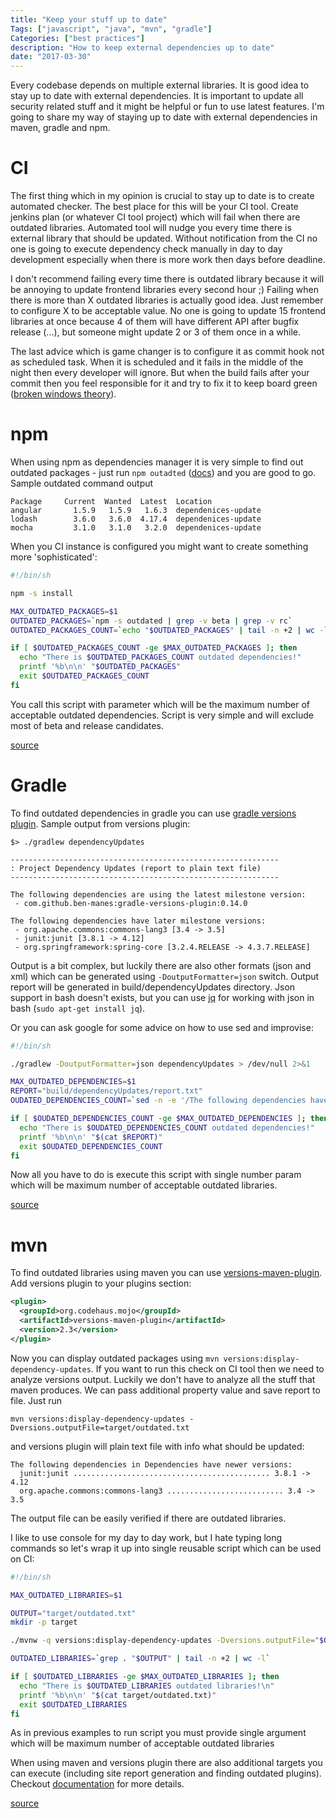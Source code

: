 ```yaml
---
title: "Keep your stuff up to date"
Tags: ["javascript", "java", "mvn", "gradle"]
Categories: ["best practices"]
description: "How to keep external dependencies up to date"
date: "2017-03-30"
---
```


Every codebase depends on multiple external libraries. It is good idea to stay up to date with
external dependencies. It is important to update all security related stuff and it might be helpful
or fun to use latest features. I'm going to share my way of staying up to date with external
dependencies in maven, gradle and npm.

<!--more-->

# CI 

The first thing which in my opinion is crucial to stay up to date is to create automated checker.
The best place for this will be your CI tool. Create jenkins plan (or whatever CI tool project)
which will fail when there are outdated libraries. Automated tool will nudge you every time there is
external library that should be updated. Without notification from the CI no one is going to execute
dependency check manually in day to day development especially when there is more work then days
before deadline.

I don't recommend failing every time there is outdated library because it will be annoying to update
frontend libraries every second hour ;) Failing when there is more than X outdated libraries is
actually good idea. Just remember to configure X to be acceptable value. No one is going to update
15 frontend libraries at once because 4 of them will have different API after bugfix release (...),
but someone might update 2 or 3 of them once in a while.

The last advice which is game changer is to configure it as commit hook not as scheduled task. When
it is scheduled and it fails in the middle of the night then every developer will ignore. But when
the build fails after your commit then you feel responsible for it and try to fix it to keep board
green ([broken windows theory](https://en.wikipedia.org/wiki/Broken_windows_theory)).

# npm

When using npm as dependencies manager it is very simple to find out outdated packages - just run
```npm outadted``` ([docs](https://docs.npmjs.com/cli/outdated)) and you are good to go. Sample
outdated command output

```
Package     Current  Wanted  Latest  Location
angular       1.5.9   1.5.9   1.6.3  dependenices-update
lodash        3.6.0   3.6.0  4.17.4  dependenices-update
mocha         3.1.0   3.1.0   3.2.0  dependenices-update
```

When you CI
instance is configured you might want to create something more 'sophisticated':

```bash
#!/bin/sh

npm -s install

MAX_OUTDATED_PACKAGES=$1
OUTDATED_PACKAGES=`npm -s outdated | grep -v beta | grep -v rc`
OUTDATED_PACKAGES_COUNT=`echo "$OUTDATED_PACKAGES" | tail -n +2 | wc -l`

if [ $OUTDATED_PACKAGES_COUNT -ge $MAX_OUTDATED_PACKAGES ]; then
  echo "There is $OUTDATED_PACKAGES_COUNT outdated dependencies!"
  printf '%b\n\n' "$OUTDATED_PACKAGES"
  exit $OUTDATED_PACKAGES_COUNT
fi

```

You call this script with parameter which will be the maximum number of acceptable outdated
dependencies. Script is very simple and will exclude most of beta and release candidates.

[source](https://github.com/pchudzik/blog-example-dependencies/blob/master/npm/find-outdated-dependencies)

# Gradle

To find outdated dependencies in gradle you can use [gradle versions
plugin](https://github.com/ben-manes/gradle-versions-plugin). Sample output from versions plugin:

```
$> ./gradlew dependencyUpdates

------------------------------------------------------------
: Project Dependency Updates (report to plain text file)
------------------------------------------------------------

The following dependencies are using the latest milestone version:
 - com.github.ben-manes:gradle-versions-plugin:0.14.0

The following dependencies have later milestone versions:
 - org.apache.commons:commons-lang3 [3.4 -> 3.5]
 - junit:junit [3.8.1 -> 4.12]
 - org.springframework:spring-core [3.2.4.RELEASE -> 4.3.7.RELEASE]
```

Output is a bit complex, but luckily there are also other formats (json and xml) which can be
generated using ```-DoutputFormatter=json``` switch. Output report will be generated in
build/dependencyUpdates directory. Json support in bash doesn't exists, but you can use
[jq](https://stedolan.github.io/jq/manual/) for working with json in bash (```sudo apt-get install jq```).

Or you can ask google for some advice on how to use sed and improvise:
```bash
#!/bin/sh

./gradlew -DoutputFormatter=json dependencyUpdates > /dev/null 2>&1

MAX_OUTDATED_DEPENDENCIES=$1
REPORT="build/dependencyUpdates/report.txt"
OUDATED_DEPENDENCIES_COUNT=`sed -n -e '/The following dependencies have later/,$p' $REPORT | tail -n +2 | wc -l`

if [ $OUDATED_DEPENDENCIES_COUNT -ge $MAX_OUTDATED_DEPENDENCIES ]; then
  echo "There is $OUDATED_DEPENDENCIES_COUNT outdated dependencies!"
  printf '%b\n\n' "$(cat $REPORT)"
  exit $OUDATED_DEPENDENCIES_COUNT
fi

```

Now all you have to do is execute this script with single number param which will be maximum number
of acceptable outdated libraries.

[source](https://github.com/pchudzik/blog-example-dependencies/blob/master/gradle/find-oudated-dependencies)

# mvn

To find outdated libraries using maven you can use [versions-maven-plugin](http://www.mojohaus.org/versions-maven-plugin).
Add versions plugin to your plugins section:
```xml
<plugin>
  <groupId>org.codehaus.mojo</groupId>
  <artifactId>versions-maven-plugin</artifactId>
  <version>2.3</version>
</plugin>
```

Now you can display outdated packages using ```mvn versions:display-dependency-updates```. If you
want to run this check on CI tool then we need to analyze versions output. Luckily we don't have to
analyze all the stuff that maven produces. We can pass additional property value and save report to
file. Just run

```mvn versions:display-dependency-updates -Dversions.outputFile=target/outdated.txt``` 

and versions plugin will plain text file with info what should be updated:

```
The following dependencies in Dependencies have newer versions:
  junit:junit ............................................ 3.8.1 -> 4.12
  org.apache.commons:commons-lang3 .......................... 3.4 -> 3.5
```

The output file can be easily verified if there are outdated libraries.

I like to use console for my day to day work, but I hate typing long commands so let's wrap it up
into single reusable script which can be used on CI:

```bash
#!/bin/sh

MAX_OUTDATED_LIBRARIES=$1

OUTPUT="target/outdated.txt"
mkdir -p target

./mvnw -q versions:display-dependency-updates -Dversions.outputFile="$OUTPUT" 

OUTDATED_LIBRARIES=`grep . "$OUTPUT" | tail -n +2 | wc -l`

if [ $OUTDATED_LIBRARIES -ge $MAX_OUTDATED_LIBRARIES ]; then
  echo "There is $OUTDATED_LIBRARIES outdated libraries!\n"
  printf '%b\n\n' "$(cat target/outdated.txt)"
  exit $OUTDATED_LIBRARIES
fi
```

As in previous examples to run script you must provide single argument which will be maximum number
of acceptable outdated libraries

When using maven and versions plugin there are also additional targets you can execute (including
site report generation and finding outdated plugins). Checkout
[documentation](http://www.mojohaus.org/versions-maven-plugin/plugin-info.html) for more details.

[source](https://github.com/pchudzik/blog-example-dependencies/blob/master/mvn/find-outdated-dependencies)
